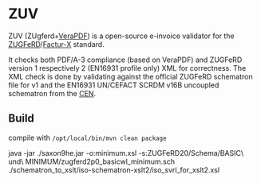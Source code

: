 # ZUV
ZUV (ZUgferd+[VeraPDF](http://VeraPDF.org)) is a open-source e-invoice validator for the [ZUGFeRD](https://www.ferd-net.de/zugferd/specification/index.html)/[Factur-X](http://fnfe-mpe.org/factur-x/) standard.

It checks both PDF/A-3 compliance (based on VeraPDF) and ZUGFeRD version 1 respectively 2 (EN16931 profile only) XML for correctness.
The XML check is done by validating against the official ZUGFeRD schematron file for v1 and the EN16931 UN/CEFACT SCRDM v16B uncoupled schematron from the [CEN](https://github.com/CenPC434/validation).


## Build
compile with `/opt/local/bin/mvn clean package`

java -jar ./saxon9he.jar -o:minimum.xsl -s:ZUGFeRD20/Schema/BASIC\ und\ MINIMUM/zugferd2p0_basicwl_minimum.sch ./schematron_to_xslt/iso-schematron-xslt2/iso_svrl_for_xslt2.xsl 


  <!-- prototypes of new mustangproject versions can be installed by referring to them and installed to the local repo from a jar file with
        mvn install:install-file -Dfile=mustang-1.5.4-SNAPSHOT.jar -DgroupId=org.mustangproject.ZUGFeRD -DartifactId=mustang -Dversion=1.5.4 -Dpackaging=jar -DgeneratePom=true
      
## Install

Originally this was intended as VeraPDF plugin in which case you had to install a VeraPDF. Due to deployment issues we switched from ZUV being embedded in VeraPDF to VeraPDF being embedded into UV.

## Run

`java -jar target/ZUV-0.4.2-SNAPSHOT.jar -f <filename of ZUGFeRD PDF.pdf>`


## Output
```
<validation><pdf>
<info><duration unit='ms'>2065</duration></info>

<report>
  <buildInformation>
    <releaseDetails id="core" version="1.10.2" buildDate="2017-11-30T12:47:00+01:00"></releaseDetails>
    <releaseDetails id="validation-model" version="1.10.5" buildDate="2017-12-28T11:50:00+01:00"></releaseDetails>
  </buildInformation>
  <jobs>
    <job>
      <item size="163545">
        <name>/Users/jstaerk/workspace/ZUV/fail3.pdf</name>
      </item>
      <validationReport profileName="PDF/A-3U validation profile" statement="PDF file is compliant with Validation Profile requirements." isCompliant="true">
        <details passedRules="125" failedRules="0" passedChecks="11200" failedChecks="0"></details>
      </validationReport>
      <duration start="1520759189894" finish="1520759191502">00:00:01.608</duration>
    </job>
  </jobs>
  <batchSummary totalJobs="1" failedToParse="0" encrypted="0">
    <validationReports compliant="1" nonCompliant="0" failedJobs="0">1</validationReports>
    <featureReports failedJobs="0">0</featureReports>
    <repairReports failedJobs="0">0</repairReports>
    <duration start="1520759189547" finish="1520759191533">00:00:01.986</duration>
  </batchSummary>
</report>
</pdf><xml><errors>
<error><criterion>@format</criterion><result>
	Attribute '@format' is required in this context.</result>
</error></errors>
<info><duration unit='ms'>12612</duration></info>
</xml>
<info><duration unit='ms'>14677</duration></info>
</validation>
```

## Embed

Feel free to embed this into your java software, send me a PR to use it as a library, or exec it and parse it's output to put on the web.

For exec, you might try something like  
```
exec('java -Dfile.encoding=UTF-8 -jar /path/to/ZUV-0.7.0.jar --action validate -z '.escapeshellarg($uploadfile).' 2>/dev/null', $output);
```
* Redirecting stderr away (some logging messages might otherwise disturb XML well formedness)
* Escaping any file names in case you use original file names at all (apart from security concerns please take into account that they might contain spaces)
* Signal java to use UTF-8 even when otherwise it would not: You might run into trouble with XML files starting with a BOM otherwise and when you exec, keep in mind that you lose all env vars.  

## License

Permissive Open Source APL2, see LICENSE
## History

  * 0.7.0 (2019-05-31) ZUGFeRD 2 compatibility

  * 0.6.0 (2019-02-15) Factur-X compatibility

  * 0.5.0 (2018-09-10) Added license text, upgraded to mustangproject 1.5.3, logging to file, finding signatures, by default disable schematron check for non-matching ZF2 profiles

## Todo

* Use https://github.com/veraPDF/veraPDF-rest as web interface


## Authors

Jochen Staerk "Mustangproject Chief ZUGFeRD amatuer" <jochen@zugferd.org>
